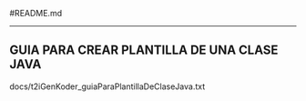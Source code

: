 #README.md

-----------------------------------------------------
GUIA PARA CREAR PLANTILLA DE UNA CLASE JAVA
-----------------------------------------------------
docs/t2iGenKoder_guiaParaPlantillaDeClaseJava.txt

